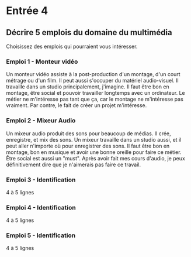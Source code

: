 # Entrée 4
## Décrire 5 emplois du domaine du multimédia
Choisissez des emplois qui pourraient vous intéresser. 

### Emploi 1 - Monteur vidéo
Un monteur vidéo assiste à la post-production d'un montage, d'un court métrage ou d'un film. Il peut aussi s'occuper du matériel audio-visuel. Il travaille dans un studio principalement, j'imagine. Il faut être bon en montage, être social et pouvoir travailler longtemps avec un ordinateur. Le métier ne m'intéresse pas tant que ça, car le montage ne m'intéresse pas vraiment. Par contre, le fait de créer un projet m'intéresse.

### Emploi 2 - Mixeur Audio
Un mixeur audio produit des sons pour beaucoup de médias. Il crée, enregistre, et mix des sons. Un mixeur travaille dans un studio aussi, et il peut aller n'importe où pour enregistrer des sons. Il faut être bon en montage, bon en musique et avoir une bonne oreille pour faire ce métier. Être social est aussi un "must". Après avoir fait mes cours d'audio, je peux définitivement dire que je n'aimerais pas faire ce travail.

### Emploi 3 - Identification
4 à 5 lignes 

### Emploi 4 - Identification
4 à 5 lignes

### Emploi 5 - Identification
4 à 5 lignes


